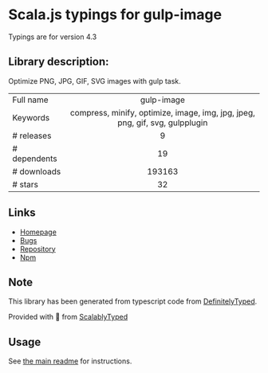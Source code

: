
# Scala.js typings for gulp-image

Typings are for version 4.3

## Library description:
Optimize PNG, JPG, GIF, SVG images with gulp task.

|                    |                 |
| ------------------ | :-------------: |
| Full name          | gulp-image |
| Keywords           | compress, minify, optimize, image, img, jpg, jpeg, png, gif, svg, gulpplugin |
| # releases         | 9 |
| # dependents       | 19 |
| # downloads        | 193163 |
| # stars            | 32 |

## Links
- [Homepage](https://github.com/1000ch/gulp-image#readme)
- [Bugs](https://github.com/1000ch/gulp-image/issues)
- [Repository](https://github.com/1000ch/gulp-image)
- [Npm](https://www.npmjs.com/package/gulp-image)
    


## Note
This library has been generated from typescript code from [DefinitelyTyped](https://definitelytyped.org).

Provided with :purple_heart: from [ScalablyTyped](https://github.com/oyvindberg/ScalablyTyped)

## Usage
See [the main readme](../../readme.md) for instructions.


